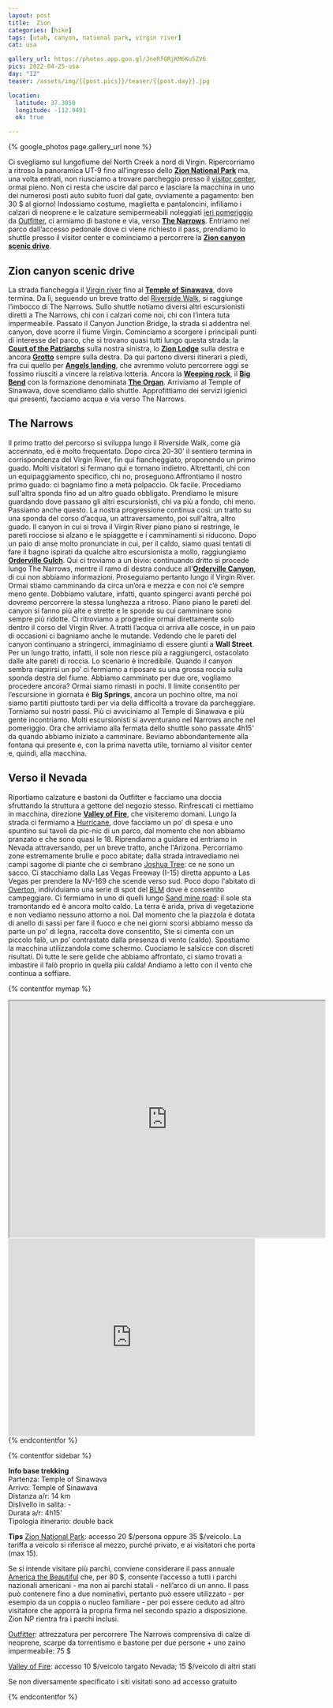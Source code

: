 ```yaml
---
layout: post
title:  Zion
categories: [hike]
tags: [utah, canyon, national park, virgin river]
cat: usa

gallery_url: https://photos.app.goo.gl/JneRfGRjKM6Ku5ZV6
pics: 2022-04-25-usa
day: "12"
teaser: /assets/img/{{post.pics}}/teaser/{{post.day}}.jpg

location:
  latitude: 37.3050
  longitude: -112.9491
  ok: true

---
```


{% google_photos page.gallery_url none %}

Ci svegliamo sul lungofiume del North Creek a nord di Virgin. Ripercorriamo a ritroso la panoramica UT-9 fino all’ingresso dello [**Zion National Park**](https://www.nps.gov/zion/index.htm) ma, una volta entrati, non riusciamo a trovare parcheggio presso il [visitor center](https://www.nps.gov/zion/planyourvisit/visitorcenters.htm), ormai pieno. Non ci resta che uscire dal parco e lasciare la macchina in uno dei numerosi posti auto subito fuori dal gate, ovviamente a pagamento: ben 30 $ al giorno! Indossiamo costume, maglietta e pantaloncini, infiliamo i calzari di neoprene e le calzature semipermeabili noleggiati [ieri pomeriggio](https://www.van42.com/hike/2022/05/05/usa_11-bryce-zion.html) da [Outfitter](https://zionoutfitter.com/), ci armiamo di bastone e via, verso [**The Narrows**](https://www.nps.gov/zion/planyourvisit/thenarrows.htm). Entriamo nel parco dall’accesso pedonale dove ci viene richiesto il pass, prendiamo lo shuttle presso il visitor center e cominciamo a percorrere la [**Zion canyon scenic drive**](https://www.nps.gov/zion/frequently-asked-questions-about-zion-canyon.htm).

## Zion canyon scenic drive

La strada fiancheggia il [Virgin river](https://www.nps.gov/zion/learn/nature/rivers.htm) fino al [**Temple of Sinawava**](https://www.allzion.com/viewpoints/temple_of_sinawava.php), dove termina. Da lì, seguendo un breve tratto del [Riverside Walk](https://zionnationalpark.com/hikes/riverside-walk/), si raggiunge l’imbocco di The Narrows. Sullo shuttle notiamo diversi altri escursionisti diretti a The Narrows, chi con i calzari come noi, chi con l’intera tuta impermeabile. Passato il Canyon Junction Bridge, la strada si addentra nel canyon, dove scorre il fiume Virgin. Cominciamo a scorgere i principali punti di interesse del parco, che si trovano quasi tutti lungo questa strada: la [**Court of the Patriarchs**](https://zionnationalpark.net/hiking-trails/court-of-the-patriarchs/) sulla nostra sinistra, lo [**Zion Lodge**](https://www.zionlodge.com/) sulla destra e ancora [**Grotto**](https://www.nps.gov/thingstodo/hike-grotto-trail.htm) sempre sulla destra. Da qui partono diversi itinerari a piedi, fra cui quello per [**Angels landing**](https://www.nps.gov/zion/planyourvisit/angels-landing-hiking-permits.htm), che avremmo voluto percorrere oggi se fossimo riusciti a vincere la relativa lotteria. Ancora la [**Weeping rock**](https://zionnationalpark.com/hikes/weeping-rock/), il [**Big Bend**](http://www.zionnational-park.com/images/album2/pages/zion-national-park-m_jpg.htm) con la formazione denominata [**The Organ**](https://www.mountainproject.com/area/105717012/the-organ). Arriviamo al Temple of Sinawava, dove scendiamo dallo shuttle. Approfittiamo dei servizi igienici qui presenti, facciamo acqua e via verso The Narrows.

## The Narrows

Il primo tratto del percorso si sviluppa lungo il Riverside Walk, come già accennato, ed è molto frequentato. Dopo circa 20-30’ il sentiero termina in corrispondenza del Virgin River, fin qui fiancheggiato, proponendo un primo guado. Molti visitatori si fermano qui e tornano indietro. Altrettanti, chi con un equipaggiamento specifico, chi no, proseguono.Affrontiamo il nostro primo guado: ci bagniamo fino a metà polpaccio. Ok facile. Procediamo sull'altra sponda fino ad un altro guado obbligato. Prendiamo le misure guardando dove passano gli altri escursionisti, chi va più a fondo, chi meno. Passiamo anche questo. La nostra progressione continua così: un tratto su una sponda del corso d’acqua, un attraversamento, poi sull'altra, altro guado. Il canyon in cui si trova il Virgin River piano piano si restringe, le pareti rocciose si alzano e le spiaggette e i camminamenti si riducono. Dopo un paio di anse molto pronunciate in cui, per il caldo, siamo quasi tentati di fare il bagno ispirati da qualche altro escursionista a mollo, raggiungiamo [**Orderville Gulch**](https://www.utah.com/destinations/national-parks/zion-national-park/things-to-do/hiking/orderville-gulch/). Qui ci troviamo a un bivio: continuando dritto si procede lungo The Narrows, mentre il ramo di destra conduce all’[**Orderville Canyon**](https://www.americansouthwest.net/slot_canyons/orderville/canyon.html), di cui non abbiamo informazioni. Proseguiamo pertanto lungo il Virgin River. Ormai stiamo camminando da circa un’ora e mezza e con noi c’è sempre meno gente. Dobbiamo valutare, infatti, quanto spingerci avanti perché poi dovremo percorrere la stessa lunghezza a ritroso. Piano piano le pareti del canyon si fanno più alte e strette e le sponde su cui camminare sono sempre più ridotte. Ci ritroviamo a progredire ormai direttamente solo dentro il corso del Virgin River. A tratti l’acqua ci arriva alle cosce, in un paio di occasioni ci bagniamo anche le mutande. Vedendo che le pareti del canyon continuano a stringerci, immaginiamo di essere giunti a **Wall Street**. Per un lungo tratto, infatti, il sole non riesce più a raggiungerci, ostacolato dalle alte pareti di roccia. Lo scenario è incredibile. Quando il canyon sembra riaprirsi un po’ ci fermiamo a riposare su una grossa roccia sulla sponda destra del fiume. Abbiamo camminato per due ore, vogliamo procedere ancora? Ormai siamo rimasti in pochi. Il limite consentito per l’escursione in giornata è **Big Springs**, ancora un pochino oltre, ma noi siamo partiti piuttosto tardi per via della difficoltà a trovare da parcheggiare. Torniamo sui nostri passi. Più ci avviciniamo al Temple di Sinawava e più gente incontriamo. Molti escursionisti si avventurano nel Narrows anche nel pomeriggio. Ora che arriviamo alla fermata dello shuttle sono passate 4h15’ da quando abbiamo iniziato a camminare. Beviamo abbondantemente alla fontana qui presente e, con la prima navetta utile, torniamo al visitor center e, quindi, alla macchina.

## Verso il Nevada

Riportiamo calzature e bastoni da Outfitter e facciamo una doccia sfruttando la struttura a gettone del negozio stesso. Rinfrescati ci mettiamo in macchina, direzione [**Valley of Fire**](http://parks.nv.gov/parks/valley-of-fire), che visiteremo domani. Lungo la strada ci fermiamo a [Hurricane](https://www.cityofhurricane.com/), dove facciamo un po' di spesa e uno spuntino sui tavoli da pic-nic di un parco, dal momento che non abbiamo pranzato e che sono quasi le 18. Riprendiamo a guidare ed entriamo in Nevada attraversando, per un breve tratto, anche l'Arizona. Percorriamo zone estremamente brulle e poco abitate; dalla strada intravediamo nei campi sagome di piante che ci sembrano [Joshua Tree](https://it.wikipedia.org/wiki/Yucca_brevifolia): ce ne sono un sacco. Ci stacchiamo dalla Las Vegas Freeway (I-15) diretta appunto a Las Vegas per prendere la NV-169 che scende verso sud. Poco dopo l'abitato di [Overton](https://it.wikipedia.org/wiki/Overton_(Nevada)), individuiamo una serie di spot del [BLM](https://www.blm.gov/) dove è consentito campeggiare. Ci fermiamo in uno di quelli lungo [Sand mine road](https://freecampsites.net/#!27183&query=sitedetails): il sole sta tramontando ed è ancora molto caldo. La terra è arida, priva di vegetazione e non vediamo nessuno attorno a noi. Dal momento che la piazzola è dotata di anello di sassi per fare il fuoco e che nei giorni scorsi abbiamo messo da parte un po' di legna, raccolta dove consentito, Ste si cimenta con un piccolo falò, un po’ contrastato dalla presenza di vento (caldo). Spostiamo la macchina utilizzandola come schermo. Cuociamo le salsicce con discreti risultati. Di tutte le sere gelide che abbiamo affrontato, ci siamo trovati a imbastire il falò proprio in quella più calda! Andiamo a letto con il vento che continua a soffiare.

{% contentfor mymap %}
<iframe src="https://www.google.com/maps/d/embed?mid=1XMHuwaqQKrqS87vHN3LOx0_FNJTSGWw&ehbc=2E312F" width="640" height="480"></iframe>

<iframe frameBorder="0" scrolling="no" src="https://www.wikiloc.com/wikiloc/spatialArtifacts.do?event=view&id=119696818&measures=off&title=off&near=off&images=off&maptype=H" width="500" height="400"></iframe>
{% endcontentfor %}

{% contentfor sidebar %}

**Info base trekking**  
Partenza: Temple of Sinawava   
Arrivo: Temple of Sinawava  
Distanza a/r: 14 km  
Dislivello in salita: -  
Durata a/r: 4h15'  
Tipologia itinerario: double back

**Tips**
[Zion National Park](https://www.nps.gov/zion/index.htm): accesso 20 $/persona oppure 35 $/veicolo. La tariffa a veicolo si riferisce al mezzo, purché privato, e ai visitatori che porta (max 15).

Se si intende visitare più parchi, conviene considerare il pass annuale [America the Beautiful](https://www.nps.gov/planyourvisit/passes.htm) che, per 80 $, consente l’accesso a tutti i parchi nazionali americani - ma non ai parchi statali - nell’arco di un anno. Il pass può contenere fino a due nominativi, pertanto può essere utilizzato - per esempio da un coppia o nucleo familiare - per poi essere ceduto ad altro visitatore che apporrà la propria firma nel secondo spazio a disposizione. Zion NP rientra fra i parchi inclusi.

[Outfitter](https://zionoutfitter.com/): attrezzatura per percorrere The Narrows comprensiva di calze di neoprene, scarpe da torrentismo e bastone per due persone + uno zaino impermeabile: 75 $

[Valley of Fire](http://parks.nv.gov/parks/valley-of-fire): accesso 10 $/veicolo targato Nevada; 15 $/veicolo di altri stati

Se non diversamente specificato i siti visitati sono ad accesso gratuito

{% endcontentfor %}